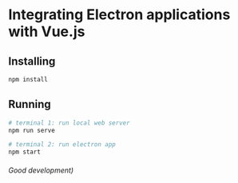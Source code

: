 # Integrating Electron applications with Vue.js

## Installing

```sh
npm install
```

## Running

```sh
# terminal 1: run local web server
npm run serve

# terminal 2: run electron app
npm start
```

###### Good development)
